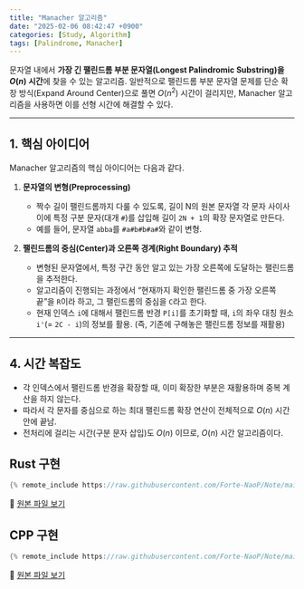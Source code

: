 ```yaml
---
title: "Manacher 알고리즘"
date: "2025-02-06 08:42:47 +0900"
categories: [Study, Algorithm]
tags: [Palindrome, Manacher]
---
```


문자열 내에서 **가장 긴 팰린드롬 부분 문자열(Longest Palindromic Substring)을 $O(n)$ 시간**에 찾을 수 있는 알고리즘. 일반적으로 팰린드롬 부분 문자열 문제를 단순 확장 방식(Expand Around Center)으로 풀면 $O(n^2)$ 시간이 걸리지만, Manacher 알고리즘을 사용하면 이를 선형 시간에 해결할 수 있다.

---

## 1. 핵심 아이디어

Manacher 알고리즘의 핵심 아이디어는 다음과 같다.

1. **문자열의 변형(Preprocessing)**
   - 짝수 길이 팰린드롬까지 다룰 수 있도록, 길이 N의 원본 문자열 각 문자 사이사이에 특정 구분 문자(대개 `#`)를 삽입해 길이 `2N + 1`의 확장 문자열로 만든다.
   - 예를 들어, 문자열 `abba`를 `#a#b#b#a#`와 같이 변형.

2. **팰린드롬의 중심(Center)과 오른쪽 경계(Right Boundary) 추적**
   - 변형된 문자열에서, 특정 구간 동안 알고 있는 가장 오른쪽에 도달하는 팰린드롬을 추적한다.
   - 알고리즘이 진행되는 과정에서 “현재까지 확인한 팰린드롬 중 가장 오른쪽 끝”을 `R`이라 하고, 그 팰린드롬의 중심을 `C`라고 한다.
   - 현재 인덱스 `i`에 대해서 팰린드롬 반경 `P[i]`를 초기화할 때, `i`의 좌우 대칭 원소 `i'`(= `2C - i`)의 정보를 활용. (즉, 기존에 구해놓은 팰린드롬 정보를 재활용)

---

## 4. 시간 복잡도

- 각 인덱스에서 팰린드롬 반경을 확장할 때, 이미 확장한 부분은 재활용하며 중복 계산을 하지 않는다.
- 따라서 각 문자를 중심으로 하는 최대 팰린드롬 확장 연산이 전체적으로 $O(n)$ 시간 안에 끝남.
- 전처리에 걸리는 시간(구분 문자 삽입)도 $O(n)$ 이므로, $O(n)$ 시간 알고리즘이다.

## Rust 구현

```rust
{% remote_include https://raw.githubusercontent.com/Forte-NaoP/Note/main/rust/src/manacher.rs %}
```

<p>🔗 <a href="https://github.com/Forte-NaoP/Note/blob/main/rust/src/manacher.rs" target="_blank">원본 파일 보기</a></p>

## CPP 구현

```cpp
{% remote_include https://raw.githubusercontent.com/Forte-NaoP/Note/main/cpp/manacher.cpp %}
```

<p>🔗 <a href="https://github.com/Forte-NaoP/Note/blob/main/cpp/manacher.cpp" target="_blank">원본 파일 보기</a></p>
